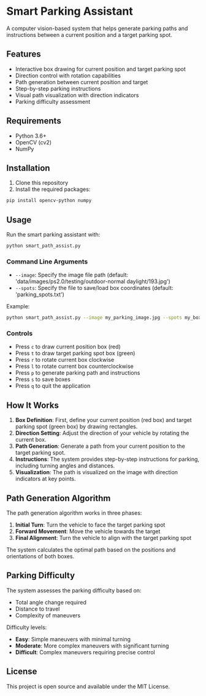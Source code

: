 # Smart Parking Assistant

A computer vision-based system that helps generate parking paths and instructions between a current position and a target parking spot.

## Features

- Interactive box drawing for current position and target parking spot
- Direction control with rotation capabilities
- Path generation between current position and target
- Step-by-step parking instructions
- Visual path visualization with direction indicators
- Parking difficulty assessment

## Requirements

- Python 3.6+
- OpenCV (cv2)
- NumPy

## Installation

1. Clone this repository
2. Install the required packages:

```bash
pip install opencv-python numpy
```

## Usage

Run the smart parking assistant with:

```bash
python smart_path_assist.py
```

### Command Line Arguments

- `--image`: Specify the image file path (default: 'data/images/ps2.0/testing/outdoor-normal daylight/193.jpg')
- `--spots`: Specify the file to save/load box coordinates (default: 'parking_spots.txt')

Example:
```bash
python smart_path_assist.py --image my_parking_image.jpg --spots my_boxes.txt
```

### Controls

- Press `c` to draw current position box (red)
- Press `t` to draw target parking spot box (green)
- Press `r` to rotate current box clockwise
- Press `l` to rotate current box counterclockwise
- Press `p` to generate parking path and instructions
- Press `s` to save boxes
- Press `q` to quit the application

## How It Works

1. **Box Definition**: First, define your current position (red box) and target parking spot (green box) by drawing rectangles.
2. **Direction Setting**: Adjust the direction of your vehicle by rotating the current box.
3. **Path Generation**: Generate a path from your current position to the target parking spot.
4. **Instructions**: The system provides step-by-step instructions for parking, including turning angles and distances.
5. **Visualization**: The path is visualized on the image with direction indicators at key points.

## Path Generation Algorithm

The path generation algorithm works in three phases:

1. **Initial Turn**: Turn the vehicle to face the target parking spot
2. **Forward Movement**: Move the vehicle towards the target
3. **Final Alignment**: Turn the vehicle to align with the target parking spot

The system calculates the optimal path based on the positions and orientations of both boxes.

## Parking Difficulty

The system assesses the parking difficulty based on:
- Total angle change required
- Distance to travel
- Complexity of maneuvers

Difficulty levels:
- **Easy**: Simple maneuvers with minimal turning
- **Moderate**: More complex maneuvers with significant turning
- **Difficult**: Complex maneuvers requiring precise control

## License

This project is open source and available under the MIT License. 